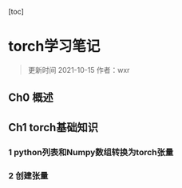 [toc]
# torch学习笔记
>更新时间 2021-10-15
>作者：wxr

## Ch0 概述
## Ch1 torch基础知识
### 1 python列表和Numpy数组转换为torch张量
### 2 创建张量
